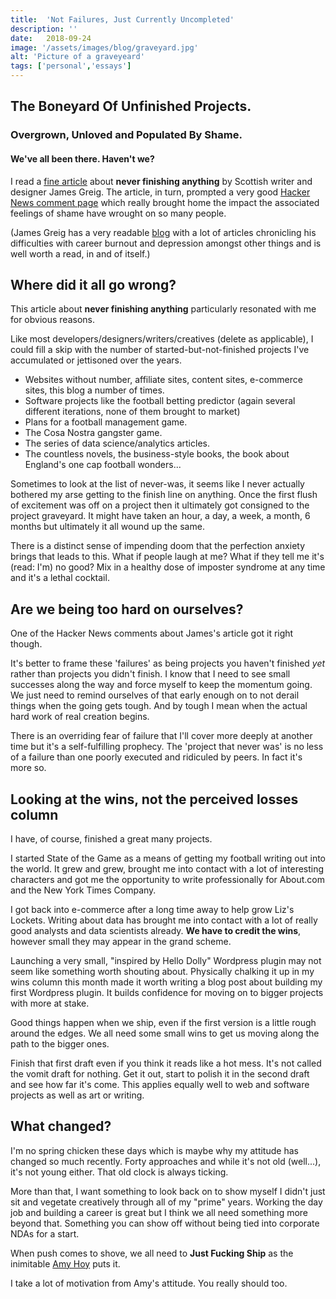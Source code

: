 ```yaml
---
title:  'Not Failures, Just Currently Uncompleted'
description: ''
date:   2018-09-24
image: '/assets/images/blog/graveyard.jpg'
alt: 'Picture of a graveyeard' 
tags: ['personal','essays']
---
```

## The Boneyard Of Unfinished Projects.

### Overgrown, Unloved and Populated By Shame.

#### We've all been there. Haven't we?

I read a [fine article](https://greig.cc/i-never-finish-anyth/) about **never finishing anything** by Scottish writer and designer James Greig. The article, in turn, prompted a very good [Hacker News comment page](https://news.ycombinator.com/item?id=7075537) which really brought home the impact the associated feelings of shame have wrought on so many people.

(James Greig has a very readable [blog](https://www.greig.cc) with a lot of articles chronicling his difficulties with career burnout and depression amongst other things and is well worth a read, in and of itself.)

## Where did it all go wrong?

This article about **never finishing anything** particularly resonated with me for obvious reasons.

Like most developers/designers/writers/creatives (delete as applicable), I could fill a skip with the number of started-but-not-finished projects I've accumulated or jettisoned over the years.

- Websites without number, affiliate sites, content sites, e-commerce sites, this blog a number of times.
- Software projects like the football betting predictor (again several different iterations, none of them brought to market)
- Plans for a football management game.
- The Cosa Nostra gangster game.
- The series of data science/analytics articles.
- The countless novels, the business-style books, the book about England's one cap football wonders...

Sometimes to look at the list of never-was, it seems like I never actually bothered my arse getting to the finish line on anything. Once the first flush of excitement was off on a project then it ultimately got consigned to the project graveyard. It might have taken an hour, a day, a week, a month, 6 months but ultimately it all wound up the same.

There is a distinct sense of impending doom that the perfection anxiety brings that leads to this. What if people laugh at me? What if they tell me it's (read: I'm) no good? Mix in a healthy dose of imposter syndrome at any time and it's a lethal cocktail.

## Are we being too hard on ourselves?

One of the Hacker News comments about James's article got it right though.

It's better to frame these 'failures' as being projects you haven't finished *yet* rather than projects you didn't finish. I know that I need to see small successes along the way and force myself to keep the momentum going. We just need to remind ourselves of that early enough on to not derail things when the going gets tough. And by tough I mean when the actual hard work of real creation begins.

There is an overriding fear of failure that I'll cover more deeply at another time but it's a self-fulfilling prophecy. The 'project that never was' is no less of a failure than one poorly executed and ridiculed by peers. In fact it's more so.

## Looking at the wins, not the perceived losses column

I have, of course, finished a great many projects.

I started State of the Game as a means of getting my football writing out into the world. It grew and grew, brought me into contact with a lot of interesting characters and got me the opportunity to write professionally for About.com and the New York Times Company.

I got back into e-commerce after a long time away to help grow Liz's Lockets. Writing about data has brought me into contact with a lot of really good analysts and data scientists already. **We have to credit the wins**, however small they may appear in the grand scheme.

Launching a very small, "inspired by Hello Dolly" Wordpress plugin may not seem like something worth shouting about. Physically chalking it up in my wins column this month made it worth writing a blog post about building my first Wordpress plugin. It builds confidence for moving on to bigger projects with more at stake.

Good things happen when we ship, even if the first version is a little rough around the edges. We all need some small wins to get us moving along the path to the bigger ones.

Finish that first draft even if you think it reads like a hot mess. It's not called the vomit draft for nothing. Get it out, start to polish it in the second draft and see how far it's come. This applies equally well to web and software projects as well as art or writing.

## What changed?

I'm no spring chicken these days which is maybe why my attitude has changed so much recently. Forty approaches and while it's not old (well...), it's not young either. That old clock is always ticking.

More than that, I want something to look back on to show myself I didn't just sit and vegetate creatively through all of my "prime" years. Working the day job and building a career is great but I think we all need something more beyond that. Something you can show off without being tied into corporate NDAs for a start.

When push comes to shove, we all need to **Just Fucking Ship** as the inimitable [Amy Hoy](https://stackingthebricks.com/just-fucking-ship/) puts it.

I take a lot of motivation from Amy's attitude. You really should too.